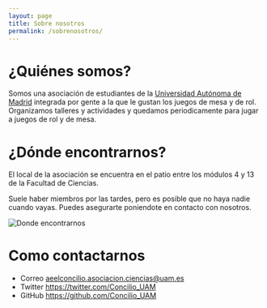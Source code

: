 ```yaml
---
layout: page
title: Sobre nosotros
permalink: /sobrenosotros/
---
```


# ¿Quiénes somos?
Somos una asociación de estudiantes de la [Universidad Autónoma de Madrid](https://uam.es)
integrada por gente a la que le gustan los juegos de mesa y de rol. Organizamos talleres y actividades
y quedamos periodicamente para jugar a juegos de rol y de mesa.

# ¿Dónde encontrarnos?
El local de la asociación se encuentra en el patio entre los módulos 4 y 13 de la Facultad de Ciencias.

Suele haber miembros por las tardes, pero es posible que no haya nadie cuando vayas.
Puedes asegurarte poniendote en contacto con nosotros.

![Donde encontrarnos]({{site.url}}/documents/mapa-uam-asociacion.jpg)

# Como contactarnos

<ul class="fa-ul">
<li><i class="fa-li fa fa-envelope"></i>Correo <a data-no-sigil href="mailto:aeelconcilio.asociacion.ciencias@uam.es">aeelconcilio.asociacion.ciencias@uam.es</a></li>
<li><i class="fa-li fa fa-twitter"></i>Twitter <a data-no-sigil href="https://twitter.com/Concilio_UAM">https://twitter.com/Concilio_UAM</a></li>
<li><i class="fa-li fa fa-github"></i>GitHub <a data-no-sigil href="https://github.com/Concilio_UAM">https://github.com/Concilio_UAM</a></li>
</ul>

